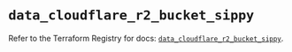 # `data_cloudflare_r2_bucket_sippy`

Refer to the Terraform Registry for docs: [`data_cloudflare_r2_bucket_sippy`](https://registry.terraform.io/providers/cloudflare/cloudflare/5.1.0/docs/data-sources/r2_bucket_sippy).
